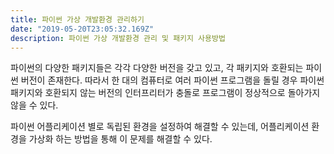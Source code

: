 ```yaml
---
title: 파이썬 가상 개발환경 관리하기
date: "2019-05-20T23:05:32.169Z"
description: 파이썬 가상 개발환경 관리 및 패키지 사용방법
---
```


파이썬의 다양한 패키지들은 각각 다양한 버전을 갖고 있고, 각 패키지와 호환되는 파이썬 버전이 존재한다. 따라서 한 대의 컴퓨터로 여러 파이썬 프로그램을 돌릴 경우 파이썬 패키지와 호환되지 않는 버전의 인터프리터가 충돌로 프로그램이 정상적으로 돌아가지 않을 수 있다.

파이썬 어플리케이션 별로 독립된 환경을 설정하여 해결할 수 있는데, 어플리케이션 환경을 가상화 하는 방법을 통해 이 문제를 해결할 수 있다. 

